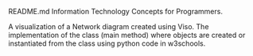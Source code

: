  README.md Information Technology Concepts for Programmers.

<!--
**eeCeeC/eeCeeC** is a ✨ _special_ ✨ repository because its `README.md` (this file) appears on your GitHub profile.

Here are some ideas to get you started:

- 🔭 I’m currently working on ...
- 🌱 I’m currently learning ...
- 👯 I’m looking to collaborate on ...
- 🤔 I’m looking for help with ...
- 💬 Ask me about ...
- 📫 How to reach me: ...
- 😄 Pronouns: ...
- ⚡ Fun fact: ...
-->
A visualization of a Network diagram created using Viso.
The implementation of the class (main method) where objects are created or instantiated from the class using python code in w3schools.
